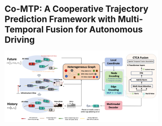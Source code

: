 # Co-MTP: A Cooperative Trajectory Prediction Framework with Multi-Temporal Fusion for Autonomous Driving
![The overall architecture of Co-MTP.](static/images/overview.jpg)
